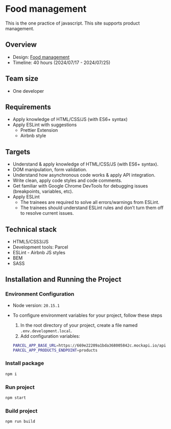 # Food management

This is the one practice of javascript. This site supports product management.

## Overview

- Design: [Food management](https://www.figma.com/design/jxChNg9bwxv11ihSG9h28C/Foods-Mangement-(Copy)?node-id=512-5279&t=rCCA3PgjHdeiqfVL-0)
- Timeline: 40 hours (2024/07/17 - 2024/07/25)

## Team size

- One developer

## Requirements

- Apply knowledge of HTML/CSS/JS (with ES6+ syntax)
- Apply ESLint with suggestions
  - Prettier Extension
  - Airbnb style

## Targets

- Understand & apply knowledge of HTML/CSS/JS (with ES6+ syntax).
- DOM manipulation, form validation.
- Understand how asynchronous code works & apply API integration.
- Write clean, apply code styles and code comments.
- Get familiar with Google Chrome DevTools for debugging issues (breakpoints, variables, etc).
- Apply ESLint
  - The trainees are required to solve all errors/warnings from ESLint.
  - The trainees should understand ESLint rules and don’t turn them off to resolve current issues.

## Technical stack

- HTML5/CSS3/JS
- Development tools: Parcel
- ESLint - Airbnb JS styles
- BEM
- SASS

## Installation and Running the Project

### Environment Configuration

- Node version: `20.15.1`

- To configure environment variables for your project, follow these steps

  1. In the root directory of your project, create a file named `.env.development.local`.
  2. Add configuration variables:

    ```bash
    PARCEL_APP_BASE_URL=https://669e22209a1bda368005842c.mockapi.io/api/v1/
    PARCEL_APP_PRODUCTS_ENDPOINT=products
    ```

### Install package

```bash
npm i
```

### Run project

```bash
npm start
```

### Build project

```bash
npm run build
```
